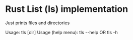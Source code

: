 # Rust List (ls) implementation

Just prints files and directories

Usage: tls [dir]
Usage (help menu): tls --help OR tls -h
